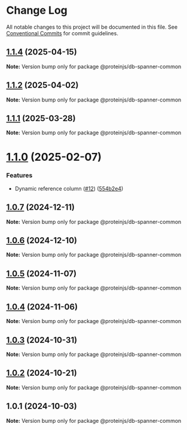 # Change Log

All notable changes to this project will be documented in this file.
See [Conventional Commits](https://conventionalcommits.org) for commit guidelines.

## [1.1.4](https://github.com/proteinjs/db/compare/@proteinjs/db-spanner-common@1.1.3...@proteinjs/db-spanner-common@1.1.4) (2025-04-15)

**Note:** Version bump only for package @proteinjs/db-spanner-common





## [1.1.2](https://github.com/proteinjs/db/compare/@proteinjs/db-spanner-common@1.1.1...@proteinjs/db-spanner-common@1.1.2) (2025-04-02)

**Note:** Version bump only for package @proteinjs/db-spanner-common





## [1.1.1](https://github.com/proteinjs/db/compare/@proteinjs/db-spanner-common@1.1.0...@proteinjs/db-spanner-common@1.1.1) (2025-03-28)

**Note:** Version bump only for package @proteinjs/db-spanner-common





# [1.1.0](https://github.com/proteinjs/db/compare/@proteinjs/db-spanner-common@1.0.7...@proteinjs/db-spanner-common@1.1.0) (2025-02-07)


### Features

* Dynamic reference column ([#12](https://github.com/proteinjs/db/issues/12)) ([554b2e4](https://github.com/proteinjs/db/commit/554b2e4159f1d692d2ae976461c60f88639ecf22))





## [1.0.7](https://github.com/proteinjs/db/compare/@proteinjs/db-spanner-common@1.0.6...@proteinjs/db-spanner-common@1.0.7) (2024-12-11)

**Note:** Version bump only for package @proteinjs/db-spanner-common





## [1.0.6](https://github.com/proteinjs/db/compare/@proteinjs/db-spanner-common@1.0.5...@proteinjs/db-spanner-common@1.0.6) (2024-12-10)

**Note:** Version bump only for package @proteinjs/db-spanner-common





## [1.0.5](https://github.com/proteinjs/db/compare/@proteinjs/db-spanner-common@1.0.4...@proteinjs/db-spanner-common@1.0.5) (2024-11-07)

**Note:** Version bump only for package @proteinjs/db-spanner-common





## [1.0.4](https://github.com/proteinjs/db/compare/@proteinjs/db-spanner-common@1.0.3...@proteinjs/db-spanner-common@1.0.4) (2024-11-06)

**Note:** Version bump only for package @proteinjs/db-spanner-common





## [1.0.3](https://github.com/proteinjs/db/compare/@proteinjs/db-spanner-common@1.0.2...@proteinjs/db-spanner-common@1.0.3) (2024-10-31)

**Note:** Version bump only for package @proteinjs/db-spanner-common





## [1.0.2](https://github.com/proteinjs/db/compare/@proteinjs/db-spanner-common@1.0.1...@proteinjs/db-spanner-common@1.0.2) (2024-10-21)

**Note:** Version bump only for package @proteinjs/db-spanner-common





## 1.0.1 (2024-10-03)

**Note:** Version bump only for package @proteinjs/db-spanner-common
